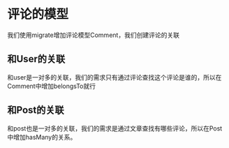 # 评论的模型

我们使用migrate增加评论模型Comment，我们创建评论的关联

## 和User的关联

和user是一对多的关联，我们的需求只有通过评论查找这个评论是谁的，所以在Comment中增加belongsTo就行

## 和Post的关联

和post也是一对多的关联，我们的需求是通过文章查找有哪些评论，所以在Post中增加hasMany的关系。
